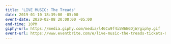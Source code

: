 ```yaml
---
title: 'LIVE MUSIC: The Treads'
date: 2019-01-10 18:39:00 -05:00
event-date: 2020-02-08 20:00:00 -05:00
end-time: 10PM
giphy-url: https://media.giphy.com/media/l46Cu9f4i5W6E6DjW/giphy.gif
event-url: https://www.eventbrite.com/e/live-music-the-treads-tickets-90432154007
---
```


